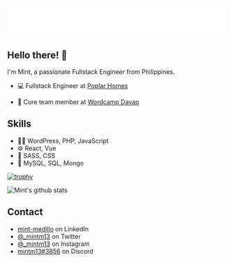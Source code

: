 <h1 align="center">
  <img src="https://raw.githubusercontent.com/mint13/mint13/main/fullname.svg" alt="Mint Medillo" />
</h1>

## Hello there! 👋
I'm Mint, a passionate Fullstack Engineer from Philippines.

- 💻 Fullstack Engineer at [Poplar Homes](https://www.poplarhomes.com/)

- 👥 Core team member at [Wordcamp Davao](https://davao.wordcamp.org/)

## Skills
- 👨‍💻 WordPress, PHP, JavaScript
- ⚙️ React, Vue
- 📗 SASS, CSS
- 📀 MySQL, SQL, Mongo


[![trophy](https://github-profile-trophy.vercel.app/?username=kittinan&theme=onedark)](https://github.com/ryo-ma/github-profile-trophy)


![Mint's github stats](https://github-readme-stats.vercel.app/api?username=mint13&show_icons=true&title_color=fff&icon_color=79ff97&text_color=9f9f9f&bg_color=151515)

## Contact
- [mint-medillo](https://www.linkedin.com/in/mint-medillo/) on LinkedIn
- [@_mintm13](https://twitter.com/_mintm13) on Twitter
- [@_mintm13](https://www.instagram.com/_mintm13/) on Instagram
- [mintm13#3856](#) on Discord
